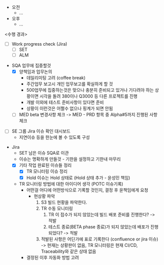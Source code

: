 - 오전
	- ...
- 오후
	- ...

<수행 경과>
- [ ] Work progress check (Jira)
	- [ ] SET
	- [ ] ALM

- SQA 업무에 집중할것
	- [x] 양책임과 업무논의
		- 데일리미팅 고려 (coffee break)
		- 주간업무 보고시 개인 업무보고를 확실하게 할 것
		- 500업무에 집중하는것은 맞으나 충분히 준비되고 있거나 기다려야 하는 상황이면 시각을 돌려 380이나 Q3000 등 다른 프로젝트를 진행
		- 개발 이외에 테스트 준비사항이 있다면 준비
		- 상황이 이런것은 어쩔수 없으나 핑계가 되면 안됨
	- [ ] MED beta 변경사항 체크 -> MED - PRD 항목 중 Alpha#5까지 진행된 사항 체크

- [ ] SE 그룹 Jira 이슈 확인 대시보드
	- 지연이슈 등을 한눈에 볼 수 있도록 구성

- Jira
	- SET 남은 이슈 SQA로 이관
	- 이슈는 명확하게 만들것 - 기한을 설정하고 기한내 마무리
	- [x] 기타 작업 완료된 이슈들 정리
		- [x] TR 모니터링 이슈 정리
		- [x] Hold 이슈는 Hold 상태로 (Hold 상태 추가 - 윤성민 책임)
	- TR 모니터링 방법에 대한 아이디어 생각 (POTC 이슈기록)
		- 어떤걸 어디에 어떤방식으로 기록할 것인지, 결정 후 윤책임에게 요청
			- 현상황 파악
				1. S3 빌드 현황을 파악한다.
				2. TR 수동 모니터링
					1. TR 이 접수가 되지 않았는데 빌드 배포 준비를 진행한다? -> 적발
					2. 테스트 종료(BETA phase 종료)가 되지 않았는데 배포가 진행되었다? -> 적발
				3. 적발된 사항은 어딘가에 표로 기록한다 (confluence or jira 이슈) -> 현재는 상황판이 없음, TR 모니터링은 현재 CI/CD, Traceability와 같은 상태 없음
		- 결정된 이후 자동화 방법 고려